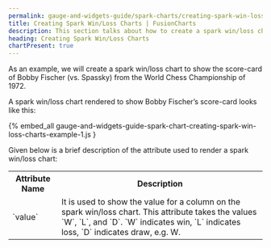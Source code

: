 ```yaml
---
permalink: gauge-and-widgets-guide/spark-charts/creating-spark-win-loss-charts.html
title: Creating Spark Win/Loss Charts | FusionCharts
description: This section talks about how to create a spark win/loss chart.
heading: Creating Spark Win/Loss Charts
chartPresent: true
---
```


As an example, we will create a spark win/loss chart to show the score-card of Bobby Fischer (vs. Spassky) from the World Chess Championship of 1972.

A spark win/loss chart rendered to show Bobby Fischer’s score-card looks like this:

{% embed_all gauge-and-widgets-guide-spark-chart-creating-spark-win-loss-charts-example-1.js }

Given below is a brief description of the attribute used to render a spark win/loss chart:

<table>
  <tr>
    <th>Attribute Name</th>
    <th>Description</th>
  </tr>
  <tr>
    <td>`value`</td>
    <td>It is used to show the value for a column on the spark win/loss chart. This attribute takes the values `W`, `L`, and `D`. `W` indicates win, `L` indicates loss, `D` indicates draw, e.g. W.</td>
  </tr>
</table>